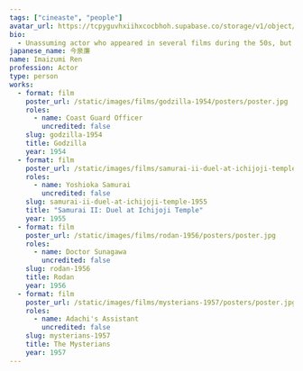 ```yaml
---
tags: ["cineaste", "people"]
avatar_url: https://tcpyguvhxiihxcocbhoh.supabase.co/storage/v1/object/public/godzilla-cineaste-public/content/people/imaizumi-ren/imaizumi-ren.jpg
bio:
  - Unassuming actor who appeared in several films during the 50s, but disappeared from the scene after 1960.
japanese_name: 今泉廉
name: Imaizumi Ren
profession: Actor
type: person
works:
  - format: film
    poster_url: /static/images/films/godzilla-1954/posters/poster.jpg
    roles:
      - name: Coast Guard Officer
        uncredited: false
    slug: godzilla-1954
    title: Godzilla
    year: 1954
  - format: film
    poster_url: /static/images/films/samurai-ii-duel-at-ichijoji-temple-1955/posters/poster.jpg
    roles:
      - name: Yoshioka Samurai
        uncredited: false
    slug: samurai-ii-duel-at-ichijoji-temple-1955
    title: "Samurai II: Duel at Ichijoji Temple"
    year: 1955
  - format: film
    poster_url: /static/images/films/rodan-1956/posters/poster.jpg
    roles:
      - name: Doctor Sunagawa
        uncredited: false
    slug: rodan-1956
    title: Rodan
    year: 1956
  - format: film
    poster_url: /static/images/films/mysterians-1957/posters/poster.jpg
    roles:
      - name: Adachi's Assistant
        uncredited: false
    slug: mysterians-1957
    title: The Mysterians
    year: 1957
---
```

